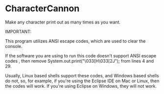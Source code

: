 # CharacterCannon
Make any character print out as many times as you want.

IMPORTANT:

This program utilizes ANSI escape codes, which are used to clear the console.

If the software you are using to run this code doesn't support ANSI escape codes , then remove System.out.print("\033[H\033[2J"); from lines 4 and 29.

Usually, Linux based shells support these codes, and Windows based shells do not, so, for example, if you're using the Eclipse IDE on Mac or Linux, then the codes will work. If you're using Eclipse on Windows, they will not work.
